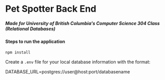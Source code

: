 # Pet Spotter Back End

##### Made for University of British Columbia's Computer Science 304 Class (Relational Databases)

#### Steps to run the application

`npm install`

Create a `.env` file for your local database information with the format:

DATABASE_URL=postgres://user@host:port/databasename
